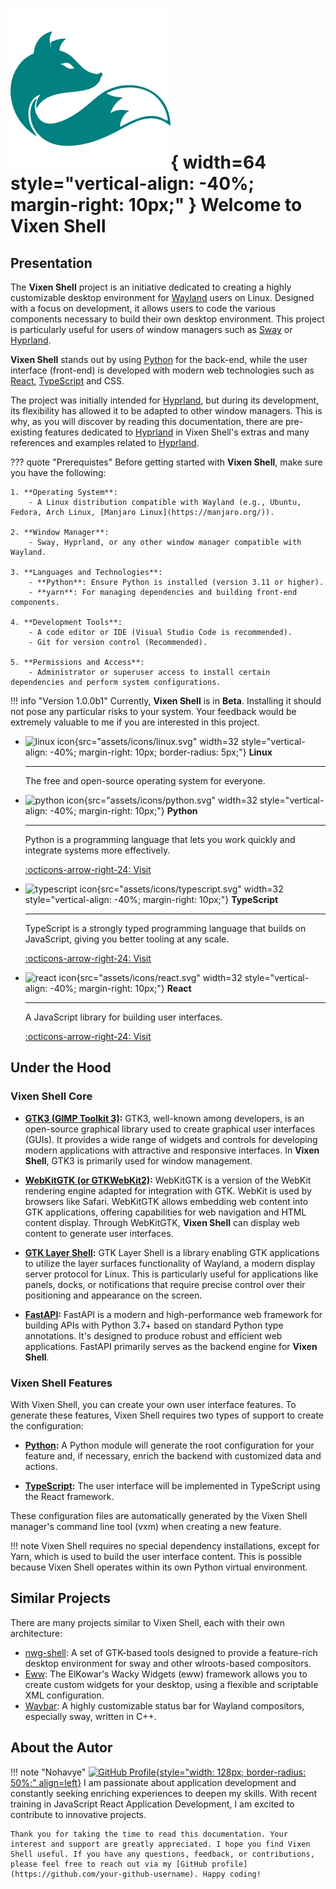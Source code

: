 # ![vixen logo](assets/vixen_logo.svg){ width=64 style="vertical-align: -40%; margin-right: 10px;" } Welcome to Vixen Shell

## Presentation

The **Vixen Shell** project is an initiative dedicated to creating a highly customizable desktop environment for [Wayland](https://wayland.freedesktop.org/) users on Linux. Designed with a focus on development, it allows users to code the various components necessary to build their own desktop environment. This project is particularly useful for users of window managers such as [Sway](https://swaywm.org/) or [Hyprland](https://hyprland.org/).

**Vixen Shell** stands out by using [Python](https://www.python.org/) for the back-end, while the user interface (front-end) is developed with modern web technologies such as [React](https://fr.legacy.reactjs.org/), [TypeScript](https://www.typescriptlang.org/) and CSS.

The project was initially intended for [Hyprland](https://hyprland.org/), but during its development, its flexibility has allowed it to be adapted to other window managers. This is why, as you will discover by reading this documentation, there are pre-existing features dedicated to [Hyprland](https://hyprland.org/) in Vixen Shell's extras and many references and examples related to [Hyprland](https://hyprland.org/).

??? quote "Prerequistes"
    Before getting started with **Vixen Shell**, make sure you have the following:

    1. **Operating System**:
        - A Linux distribution compatible with Wayland (e.g., Ubuntu, Fedora, Arch Linux, [Manjaro Linux](https://manjaro.org/)).

    2. **Window Manager**:
        - Sway, Hyprland, or any other window manager compatible with Wayland.

    3. **Languages and Technologies**:
        - **Python**: Ensure Python is installed (version 3.11 or higher).
        - **yarn**: For managing dependencies and building front-end components.

    4. **Development Tools**:
        - A code editor or IDE (Visual Studio Code is recommended).
        - Git for version control (Recommended).

    5. **Permissions and Access**:
        - Administrator or superuser access to install certain dependencies and perform system configurations.

!!! info "Version 1.0.0b1"
    Currently, **Vixen Shell** is in **Beta**. Installing it should not pose any particular risks to your system. Your feedback would be extremely valuable to me if you are interested in this project.

<div class="grid cards" markdown>

-   ![linux icon](#){src="assets/icons/linux.svg" width=32 style="vertical-align: -40%; margin-right: 10px; border-radius: 5px;"} __Linux__

    ---

    The free and open-source operating system for everyone.
    
-   ![python icon](#){src="assets/icons/python.svg" width=32 style="vertical-align: -40%; margin-right: 10px;"} __Python__

    ---

    Python is a programming language that lets you work quickly and integrate systems more effectively.

    [:octicons-arrow-right-24: Visit](https://www.python.org/)


-   ![typescript icon](#){src="assets/icons/typescript.svg" width=32 style="vertical-align: -40%; margin-right: 10px;"} __TypeScript__

    ---

    TypeScript is a strongly typed programming language that builds on JavaScript, giving you better tooling at any scale.

    [:octicons-arrow-right-24: Visit](https://www.typescriptlang.org/)

-   ![react icon](#){src="assets/icons/react.svg" width=32 style="vertical-align: -40%; margin-right: 10px;"} __React__

    ---

    A JavaScript library for building user interfaces.

    [:octicons-arrow-right-24: Visit](https://fr.legacy.reactjs.org/)

</div>

## Under the Hood

### Vixen Shell Core

- **[GTK3 (GIMP Toolkit 3)](https://www.gtk.org/):** GTK3, well-known among developers, is an open-source graphical library used to create graphical user interfaces (GUIs). It provides a wide range of widgets and controls for developing modern applications with attractive and responsive interfaces. In **Vixen Shell**, GTK3 is primarily used for window management.

- **[WebKitGTK (or GTKWebKit2)](https://webkitgtk.org/):** WebKitGTK is a version of the WebKit rendering engine adapted for integration with GTK. WebKit is used by browsers like Safari. WebKitGTK allows embedding web content into GTK applications, offering capabilities for web navigation and HTML content display. Through WebKitGTK, **Vixen Shell** can display web content to generate user interfaces.

- **[GTK Layer Shell](https://github.com/wmww/gtk-layer-shell):** GTK Layer Shell is a library enabling GTK applications to utilize the layer surfaces functionality of Wayland, a modern display server protocol for Linux. This is particularly useful for applications like panels, docks, or notifications that require precise control over their positioning and appearance on the screen.

- **[FastAPI](https://fastapi.tiangolo.com/):** FastAPI is a modern and high-performance web framework for building APIs with Python 3.7+ based on standard Python type annotations. It's designed to produce robust and efficient web applications. FastAPI primarily serves as the backend engine for **Vixen Shell**.

### Vixen Shell Features

With Vixen Shell, you can create your own user interface features. To generate these features, Vixen Shell requires two types of support to create the configuration:

- **[Python](https://www.python.org/):** A Python module will generate the root configuration for your feature and, if necessary, enrich the backend with customized data and actions.

- **[TypeScript](https://www.typescriptlang.org/):** The user interface will be implemented in TypeScript using the React framework.

These configuration files are automatically generated by the Vixen Shell manager's command line tool (vxm) when creating a new feature.

!!! note
    Vixen Shell requires no special dependency installations, except for Yarn, which is used to build the user interface content. This is possible because Vixen Shell operates within its own Python virtual environment.

## Similar Projects

There are many projects similar to Vixen Shell, each with their own architecture:

- [nwg-shell](https://nwg-piotr.github.io/nwg-shell/): A set of GTK-based tools designed to provide a feature-rich desktop environment for sway and other wlroots-based compositors.
- [Eww](https://github.com/elkowar/eww/): The ElKowar's Wacky Widgets (eww) framework allows you to create custom widgets for your desktop, using a flexible and scriptable XML configuration.
- [Waybar](https://github.com/Alexays/Waybar/): A highly customizable status bar for Wayland compositors, especially sway, written in C++.


## About the Autor

!!! note "Nohavye"
    [![GitHub Profile](https://avatars.githubusercontent.com/u/118626273?v=4){style="width: 128px; border-radius: 50%;" align=left}](https://github.com/Nohavye)
    I am passionate about application development and constantly seeking enriching experiences to deepen my skills. With recent training in JavaScript React Application Development, I am excited to contribute to innovative projects.

    Thank you for taking the time to read this documentation. Your interest and support are greatly appreciated. I hope you find Vixen Shell useful. If you have any questions, feedback, or contributions, please feel free to reach out via my [GitHub profile](https://github.com/your-github-username). Happy coding!

